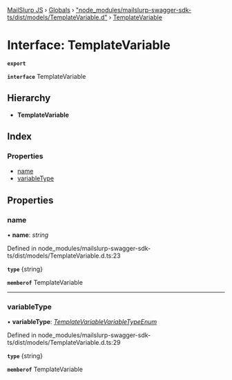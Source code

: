 [MailSlurp JS](../README.md) › [Globals](../globals.md) › ["node_modules/mailslurp-swagger-sdk-ts/dist/models/TemplateVariable.d"](../modules/_node_modules_mailslurp_swagger_sdk_ts_dist_models_templatevariable_d_.md) › [TemplateVariable](_node_modules_mailslurp_swagger_sdk_ts_dist_models_templatevariable_d_.templatevariable.md)

# Interface: TemplateVariable

**`export`** 

**`interface`** TemplateVariable

## Hierarchy

* **TemplateVariable**

## Index

### Properties

* [name](_node_modules_mailslurp_swagger_sdk_ts_dist_models_templatevariable_d_.templatevariable.md#name)
* [variableType](_node_modules_mailslurp_swagger_sdk_ts_dist_models_templatevariable_d_.templatevariable.md#variabletype)

## Properties

###  name

• **name**: *string*

Defined in node_modules/mailslurp-swagger-sdk-ts/dist/models/TemplateVariable.d.ts:23

**`type`** {string}

**`memberof`** TemplateVariable

___

###  variableType

• **variableType**: *[TemplateVariableVariableTypeEnum](../enums/_node_modules_mailslurp_swagger_sdk_ts_dist_models_templatevariable_d_.templatevariablevariabletypeenum.md)*

Defined in node_modules/mailslurp-swagger-sdk-ts/dist/models/TemplateVariable.d.ts:29

**`type`** {string}

**`memberof`** TemplateVariable
